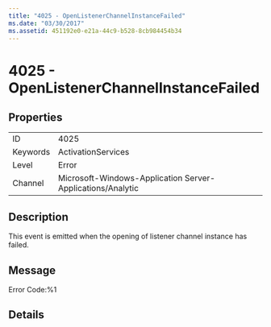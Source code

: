 ```yaml
---
title: "4025 - OpenListenerChannelInstanceFailed"
ms.date: "03/30/2017"
ms.assetid: 451192e0-e21a-44c9-b528-8cb984454b34
---
```

# 4025 - OpenListenerChannelInstanceFailed
## Properties  


|||  
|-|-|  
|ID|4025|  
|Keywords|ActivationServices|  
|Level|Error|  
|Channel|Microsoft-Windows-Application Server-Applications/Analytic|  

## Description  
 This event is emitted when the opening of listener channel instance has failed.  

## Message  
 Error Code:%1  

## Details
